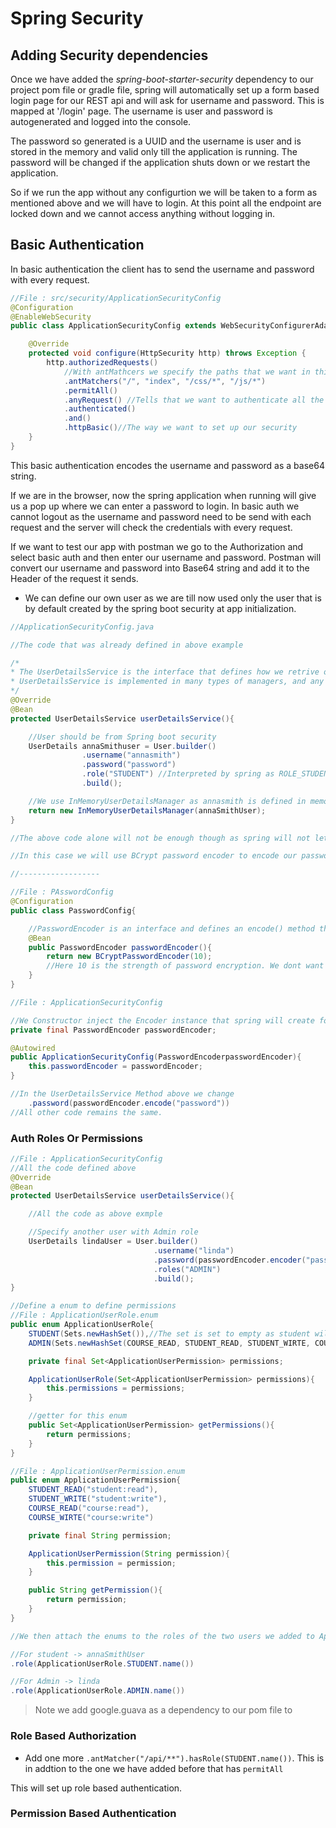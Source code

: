 # Spring Security

## Adding Security dependencies

Once we have added the *spring-boot-starter-security* dependency to our project pom file or gradle file, spring will automatically set up a form based login page for our REST api and will ask for username and password. This is mapped at '/login' page. The username is user and password is autogenerated and logged into the console.

The password so generated is a UUID and the username is user and is stored in the memory and valid only till the application is running. The password will be changed if the application shuts down or we restart the application.

So if we run the app without any configurtion we will be taken to a form as mentioned above and we will have to login. At this point all the endpoint are locked down and we cannot access anything without logging in.

## Basic Authentication

In basic authentication the client has to send the username and password with every request.

```java
//File : src/security/ApplicationSecurityConfig
@Configuration
@EnableWebSecurity
public class ApplicationSecurityConfig extends WebSecurityConfigurerAdapter{

    @Override
    protected void configure(HttpSecurity http) throws Exception {
        http.authorizedRequests()
            //With antMathcers we specify the paths that we want in this case permit access without login as defined with permitAll
            .antMatchers("/", "index", "/css/*", "/js/*")
            .permitAll()
            .anyRequest() //Tells that we want to authenticate all the requests.
            .authenticated()
            .and()
            .httpBasic()//The way we want to set up our security
    }
}
```

This basic authentication encodes the username and password as a base64 string.

If we are in the browser, now the spring application when running will give us a pop up where we can enter a password to login. In basic auth we cannot logout as the username and password need to be send with each request and the server will check the credentials with every request.

If we want to test our app with postman we go to the Authorization and select basic auth and then enter our username and password. Postman will convert our username and password into Base64 string and add it to the Header of the request it sends.

* We can define our own user as we are till now used only the user that is by default created by the spring boot security at app initialization.

```java
//ApplicationSecurityConfig.java

//The code that was already defined in above example

/*
* The UserDetailsService is the interface that defines how we retrive our users information.
* UserDetailsService is implemented in many types of managers, and any of them can be returned. 
*/
@Override
@Bean
protected UserDetailsService userDetailsService(){

    //User should be from Spring boot security
    UserDetails annaSmithuser = User.builder()
                .username("annasmith")
                .password("password")
                .role("STUDENT") //Interpreted by spring as ROLE_STUDENT
                .build();

    //We use InMemoryUserDetailsManager as annasmith is defined in memory.
    return new InMemoryUserDetailsManager(annaSmithUser);
}

//The above code alone will not be enough though as spring will not let us have a password that is not encoded by some form of encoder.

//In this case we will use BCrypt password encoder to encode our password.

//------------------

//File : PAsswordConfig
@Configuration
public class PasswordConfig{

    //PasswordEncoder is an interface and defines an encode() method that we are interested in here. We have BCrypt password encoder that implements the PasswordEncoder interface.
    @Bean
    public PasswordEncoder passwordEncoder(){
        return new BCryptPasswordEncoder(10);
        //Here 10 is the strength of password encryption. We dont want it to be too high as it will increase process time and not too low.
    }
}

//File : ApplicationSecurityConfig

//We Constructor inject the Encoder instance that spring will create for us from the above defined bean.
private final PasswordEncoder passwordEncoder;

@Autowired
public ApplicationSecurityConfig(PasswordEncoderpasswordEncoder){
    this.passwordEncoder = passwordEncoder;
}

//In the UserDetailsService Method above we change
    .password(passwordEncoder.encode("password"))
//All other code remains the same.
```

### Auth Roles Or Permissions

```java
//File : ApplicationSecurityConfig
//All the code defined above 
@Override
@Bean
protected UserDetailsService userDetailsService(){

    //All the code as above exmple

    //Specify another user with Admin role
    UserDetails lindaUser = User.builder()
                                .username("linda")
                                .password(passwordEncoder.encoder("password123"))
                                .roles("ADMIN")
                                .build();
}

//Define a enum to define permissions
//File : ApplicationUserRole.enum
public enum ApplicationUserRole{
    STUDENT(Sets.newHashSet()),//The set is set to empty as student will not have any permissions.
    ADMIN(Sets.newHashSet(COURSE_READ, STUDENT_READ, STUDENT_WIRTE, COURSE_WRITE))//We Import eh enum defined below ApplicationUserPermission

    private final Set<ApplicationUserPermission> permissions;

    ApplicationUserRole(Set<ApplicationUserPermission> permissions){
        this.permissions = permissions;
    }

    //getter for this enum
    public Set<ApplicationUserPermission> getPermissions(){
        return permissions;
    }
}

//File : ApplicationUserPermission.enum
public enum ApplicationUserPermission{
    STUDENT_READ("student:read"),
    STUDENT_WRITE("student:write"),
    COURSE_READ("course:read"),
    COURSE_WIRTE("course:write")

    private final String permission;

    ApplicationUserPermission(String permission){
        this.permission = permission;
    }

    public String getPermission(){
        return permission;
    }
}

//We then attach the enums to the roles of the two users we added to ApplicationSecurityConfig.java

//For student -> annaSmithUser
.role(ApplicationUserRole.STUDENT.name())

//For Admin -> linda
.role(ApplicationUserRole.ADMIN.name())
```

> Note we add google.guava as a dependency to our pom file to 

### Role Based Authorization

* Add one more `.antMatcher("/api/**").hasRole(STUDENT.name())`. This is in addtion to the one we have added before that has `permitAll`

This will set up role based authentication.

### Permission Based Authentication

